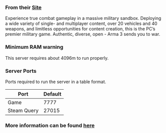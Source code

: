 ### From their [Site](https://arma3.com/)
Experience true combat gameplay in a massive military sandbox. Deploying a wide variety of single- and multiplayer content, over 20 vehicles and 40 weapons, and limitless opportunities for content creation, this is the PC’s premier military game. Authentic, diverse, open - Arma 3 sends you to war. 

### Minimum RAM warning
This server requires about 4096m to run properly.

### Server Ports
Ports required to run the server in a table format.

| Port        | Default |
|-------------|---------|
| Game        | 7777    |
| Steam Query | 27015   |

### More information can be found [here](https://forums.funcom.com/t/conan-exiles-dedicated-server-app-latest-version-1-0-21/21699)
